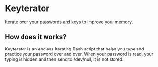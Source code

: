 # Keyterator
Iterate over your passwords and keys to improve your memory.

## How does it works?
Keyterator is an endless Iterating Bash script that helps you type and practice your password over and over. When your password is read, your typing is hidden and then send to /dev/null, it is not stored.
